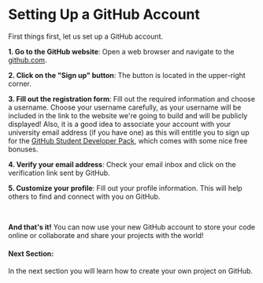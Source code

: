 # Setting Up a GitHub Account

First things first, let us set up a GitHub account. 

**1. Go to the GitHub website**: Open a web browser and navigate to the [github.com](https://github.com/).

**2. Click on the "Sign up" button**: The button is located in the upper-right corner.

**3. Fill out the registration form**: Fill out the required information and choose a username. Choose your username carefully, as your username will be included in the link to the website we're going to build and will be publicly displayed! Also, it is a good idea to associate your account with your university email address (if you have one) as this will entitle you to sign up for the [GitHub Student Developer Pack](https://education.github.com/pack), which comes with some nice free bonuses.

**4. Verify your email address**: Check your email inbox and click on the verification link sent by GitHub.

**5. Customize your profile**: Fill out your profile information. This will help others to find and connect with you on GitHub.

<br>

**And that's it!**
You can now use your new GitHub account to store your code online or collaborate and share your projects with the world!
<br>

#### Next Section: 

In the next section you will learn how to create your own project on GitHub.

